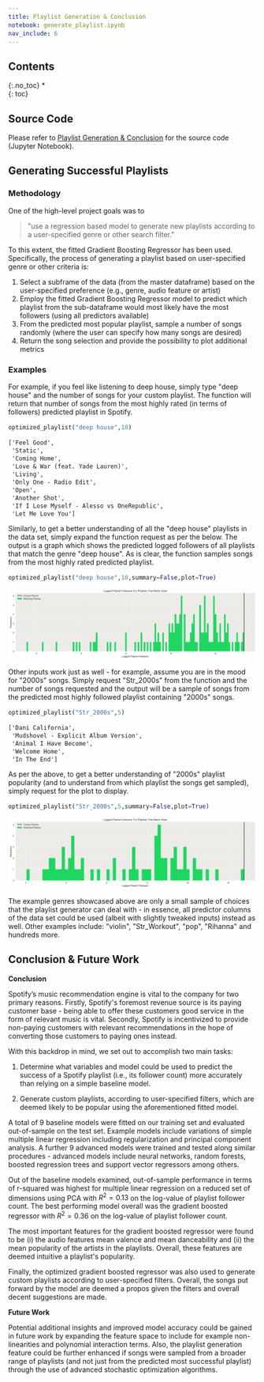 ```yaml
---
title: Playlist Generation & Conclusion
notebook: generate_playlist.ipynb
nav_include: 6
---
```


## Contents
{:.no_toc}
*  
{: toc}


## Source Code

Please refer to [Playlist Generation & Conclusion](https://github.com/toledy/spotify/blob/master/notebooks/generate_playlist.ipynb) for the source code (Jupyter Notebook).



## Generating Successful Playlists

### Methodology

One of the high-level project goals was to

> "use a regression based model to generate new playlists according to a user-specified genre or other search filter."

To this extent, the fitted Gradient Boosting Regressor has been used. Specifically, the process of generating a playlist based on user-specified genre or other criteria is:

1. Select a subframe of the data (from the master dataframe) based on the user-specified preference (e.g., genre, audio feature or artist)
2. Employ the fitted Gradient Boosting Regressor model to predict which playlist from the sub-dataframe would most likely have the most followers (using all predictors available)
3. From the predicted most popular playlist, sample a number of songs randomly (where the user can specify how many songs are desired)
4. Return the song selection and provide the possibility to plot additional metrics



### Examples

For example, if you feel like listening to deep house, simply type "deep house" and the number of songs for your custom playlist. The function will return that number of songs from the most highly rated (in terms of followers) predicted playlist in Spotify.



```python
optimized_playlist("deep house",10)
```


    ['Feel Good',
     'Static',
     'Coming Home',
     'Love & War (feat. Yade Lauren)',
     'Living',
     'Only One - Radio Edit',
     'Open',
     'Another Shot',
     'If I Lose Myself - Alesso vs OneRepublic',
     'Let Me Love You']



Similarly, to get a better understanding of all the "deep house" playlists in the data set, simply expand the function request as per the below. The output is a graph which shows the predicted logged followers of all playlists that match the genre "deep house". As is clear, the function samples songs from the most highly rated predicted playlist.



```python
optimized_playlist("deep house",10,summary=False,plot=True)
```



![png](generate_playlist_files/generate_playlist_31_0.png)


Other inputs work just as well - for example, assume you are in the mood for "2000s" songs. Simply request "Str_2000s" from the function and the number of songs requested and the output will be a sample of songs from the predicted most highly followed playlist containing "2000s" songs.



```python
optimized_playlist("Str_2000s",5)
```



    ['Dani California',
     'Mudshovel - Explicit Album Version',
     'Animal I Have Become',
     'Welcome Home',
     'In The End']



As per the above, to get a better understanding of "2000s" playlist popularity (and to understand from which playlist the songs get sampled), simply request for the plot to display.



```python
optimized_playlist("Str_2000s",5,summary=False,plot=True)
```



![png](generate_playlist_files/generate_playlist_35_0.png)


The example genres showcased above are only a small sample of choices that the playlist generator can deal with - in essence, all predictor columns of the data set could be used (albeit with slightly tweaked inputs) instead as well. Other examples include: "violin", "Str_Workout", "pop", "Rihanna" and hundreds more.

## Conclusion & Future Work

**Conclusion**

Spotify’s music recommendation engine is vital to the company for two primary reasons. Firstly, Spotify's foremost revenue source is its paying customer base - being able to offer these customers good service in the form of relevant music is vital. Secondly, Spotify is incentivized to provide non-paying customers with relevant recommendations in the hope of converting those customers to paying ones instead. 

With this backdrop in mind, we set out to accomplish two main tasks:

1. Determine what variables and model could be used to predict the success of a Spotify playlist (i.e., its follower count) more accurately than relying on a simple baseline model.

2. Generate custom playlists, according to user-specified filters, which are deemed likely to be popular using the aforementioned fitted model.

A total of 9 baseline models were fitted on our training set and evaluated out-of-sample on the test set. Example models include variations of simple multiple linear regression including regularization and principal component analysis. A further 9 advanced models were trained and tested along similar procedures - advanced models include neural networks, random forests, boosted regression trees and support vector regressors among others. 

Out of the baseline models examined, out-of-sample performance in terms of r-squared was highest for multiple linear regression on a reduced set of dimensions using PCA with $R^2=0.13$ on the log-value of playlist follower count. The best performing model overall was the gradient boosted regressor with $R^2=0.36$ on the log-value of playlist follower count.

The most important features for the gradient boosted regressor were found to be (i) the audio features mean valence and mean danceability and (ii) the mean popularity of the artists in the playlists. Overall, these features are deemed intuitive a playlist's popularity.

Finally, the optimized gradient boosted regressor was also used to generate custom playlists according to user-specified filters. Overall, the songs put forward by the model are deemed a propos given the filters and overall decent suggestions are made.

**Future Work**

Potential additional insights and improved model accuracy could be gained in future work by expanding the feature space to include for example non-linearities and polynomial interaction terms. Also, the playlist generation feature could be further enhanced if songs were sampled from a broader range of playlists (and not just from the predicted most successful playlist) through the use of advanced stochastic optimization algorithms.
